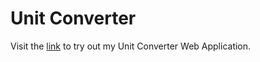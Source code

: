 # Unit Converter

Visit the [link](https://chsc-1053.github.io/projects.html) to try out my Unit Converter Web Application.
